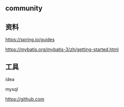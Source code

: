 ## community

## 资料
https://spring.io/guides

https://mybatis.org/mybatis-3/zh/getting-started.html


## 工具
idea

mysql

https://github.com